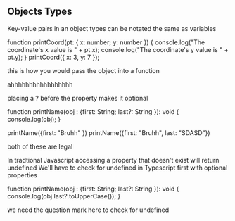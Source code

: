 ## Objects Types
Key-value pairs in an object types can be notated the same as variables

function printCoord(pt: { x: number; y: number }) {
  console.log("The coordinate's x value is " + pt.x);
  console.log("The coordinate's y value is " + pt.y);
}
printCoord({ x: 3, y: 7 });

this is how you would pass the object into a function


ahhhhhhhhhhhhhhhhh


placing a ? before the property makes it optional

function printName(obj : {first: String; last?: String }): void {
    console.log(obj);
}

printName({first: "Bruhh" })
printName({first: "Bruhh", last: "SDASD"})


both of these are legal

In tradtional Javascript accessing a property that doesn't exist will return undefined
We'll have to check for undefined in Typescript first with optional properties


function printName(obj : {first: String; last?: String }): void {
    console.log(obj.last?.toUpperCase());
}

we need the question mark here to check for undefined

